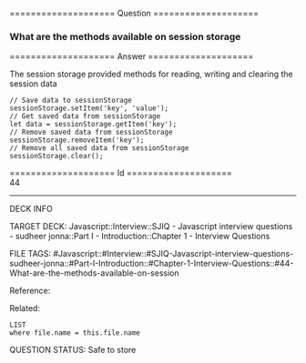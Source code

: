 ==================== Question ====================  

### What are the methods available on session storage  

==================== Answer ====================  

The session storage provided methods for reading, writing and clearing the session data

<!-- codeblock-start -->
<pre><code class="hljs language-javascript"><span class="hljs-comment">// Save data to sessionStorage</span>
<span class="hljs-variable language_">sessionStorage</span>.<span class="hljs-title function_">setItem</span>(<span class="hljs-string">'key'</span>, <span class="hljs-string">'value'</span>);
<span class="hljs-comment">// Get saved data from sessionStorage</span>
<span class="hljs-keyword">let</span> data = <span class="hljs-variable language_">sessionStorage</span>.<span class="hljs-title function_">getItem</span>(<span class="hljs-string">'key'</span>);
<span class="hljs-comment">// Remove saved data from sessionStorage</span>
<span class="hljs-variable language_">sessionStorage</span>.<span class="hljs-title function_">removeItem</span>(<span class="hljs-string">'key'</span>);
<span class="hljs-comment">// Remove all saved data from sessionStorage</span>
<span class="hljs-variable language_">sessionStorage</span>.<span class="hljs-title function_">clear</span>();
</code></pre>
<!-- codeblock-end -->

==================== Id ====================  
44

---

DECK INFO

TARGET DECK: Javascript::Interview::SJIQ - Javascript interview questions - sudheer jonna::Part I - Introduction::Chapter 1 - Interview Questions

FILE TAGS: #Javascript::#Interview::#SJIQ-Javascript-interview-questions-sudheer-jonna::#Part-I-Introduction::#Chapter-1-Interview-Questions::#44-What-are-the-methods-available-on-session

Reference:

Related:

```dataview
LIST
where file.name = this.file.name
```

QUESTION STATUS: Safe to store

